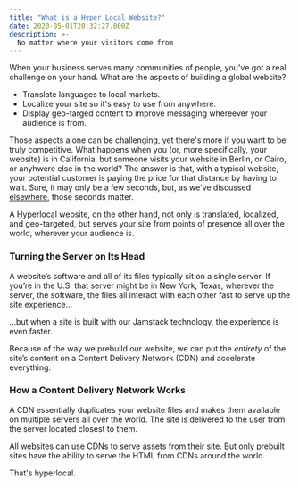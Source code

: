 ```yaml
---
title: "What is a Hyper Local Website?"
date: 2020-05-01T20:32:27.000Z
description: >-
  No matter where your visitors come from
---
```

When your business serves many communities of people, you've got a real challenge on your hand. What are the aspects of building a global website?

 - Translate languages to local markets.
 - Localize your site so it's easy to use from anywhere.
 - Display geo-targed content to improve messaging whereever your audience is from.

 Those aspects alone can be challenging, yet there's more if you want to be truly competitive. What happens when you (or, more specifically, your website) is in California, but someone visits your website in Berlin, or Cairo, or anyhwere else in the world? The answer is that, with a typical website, your potential customer is paying the price for that distance by having to wait. Sure, it may only be a few seconds, but, as we've discussed [elsewhere](/article/bulletproof-technology/), those seconds matter. 

 A Hyperlocal website, on the other hand, not only is translated, localized, and geo-targeted, but serves your site from points of presence all over the world, wherever your audience is.


### Turning the Server on Its Head

A website’s software and all of its files typically sit on a single server. If you’re in the U.S. that server might be in New York, Texas, wherever the server, the software, the files all interact with each other fast to serve up the site experience…

…but when a site is built with our Jamstack technology, the experience is even faster.

Because of the way we prebuild our website, we can put the *entirety* of the site’s content on a Content Delivery Network (CDN) and accelerate everything.

### How a Content Delivery Network Works

A CDN essentially duplicates your website files and makes them available on multiple servers all over the world. The site is delivered to the user from the server located closest to them.

All websites can use CDNs to serve assets from their site. But only prebuilt sites have the ability to serve the HTML from CDNs around the world.

That's hyperlocal. 
